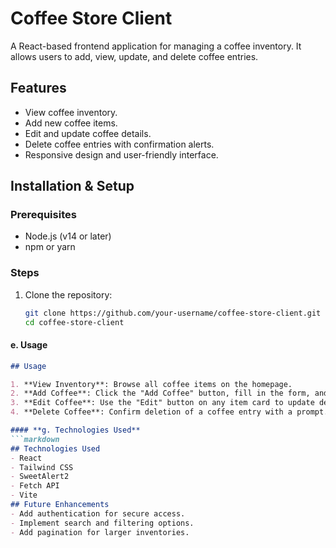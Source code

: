 # Coffee Store Client
 A React-based frontend application for managing a coffee inventory. It allows users to add, view, update, and delete coffee entries.

 ## Features
- View coffee inventory.
- Add new coffee items.
- Edit and update coffee details.
- Delete coffee entries with confirmation alerts.
- Responsive design and user-friendly interface.
## Installation & Setup

### Prerequisites
- Node.js (v14 or later)
- npm or yarn

### Steps
1. Clone the repository:
   ```bash
   git clone https://github.com/your-username/coffee-store-client.git
   cd coffee-store-client

#### **e. Usage**
```markdown
## Usage

1. **View Inventory**: Browse all coffee items on the homepage.
2. **Add Coffee**: Click the "Add Coffee" button, fill in the form, and submit.
3. **Edit Coffee**: Use the "Edit" button on any item card to update details.
4. **Delete Coffee**: Confirm deletion of a coffee entry with a prompt.

#### **g. Technologies Used**
```markdown
## Technologies Used
- React
- Tailwind CSS
- SweetAlert2
- Fetch API
- Vite
## Future Enhancements
- Add authentication for secure access.
- Implement search and filtering options.
- Add pagination for larger inventories.

